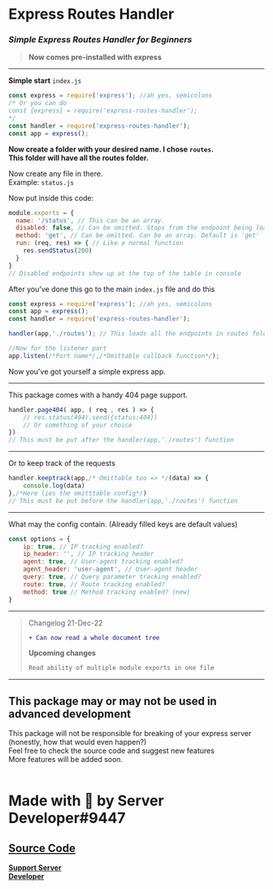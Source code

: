 # Express Routes Handler
### _Simple Express Routes Handler for Beginners_

> **Now comes pre-installed with express**

---
**Simple start**
`index.js`
```js
const express = require('express'); //ah yes, semicolons
/* Or you can do
const {express} = require('express-routes-handler');
*/
const handler = require('express-routes-handler');
const app = express();
```

**Now create a folder with your desired name. I chose `routes`.<br>
This folder will have all the routes folder.**

Now create any file in there.<br>
Example: `status.js`

Now put inside this code:
```js
module.exports = {
  name: '/status', // This can be an array.
  disabled: false, // Can be omitted. Stops from the endpoint being loaded. Default is false
  method: 'get', // Can be omitted. Can be an array. Default is 'get'
  run: (req, res) => { // Like a normal function
    res.sendStatus(200)
  }
}
// Disabled endpoints show up at the top of the table in console
```

After you've done this go to the main `index.js` file and do this
```js
const express = require('express'); //ah yes, semicolons
const app = express();
const handler = require('express-routes-handler');

handler(app,'./routes'); // This loads all the endpoints in routes folder

//Now for the listener part
app.listen(/*Port name*/,/*Omittable callback function*/);
```
Now you've got yourself a simple express app.

---

This package comes with a handy 404 page support.
```js
handler.page404( app, ( req , res ) => {
    // res.status(404).send({status:404})
    // Or something of your choice
})
// This must be put after the handler(app,'./routes') function
```

---

Or to keep track of the requests
```js
handler.keeptrack(app,/* Omittable too => */(data) => {
    console.log(data)
},/*Here lies the omitttable config*/)
// This must be put before the handler(app,'./routes') function
```
---
What may the config contain. (Already filled keys are default values)
```js
const options = { 
    ip: true, // IP tracking enabled?
    ip_header: '', // IP tracking header
    agent: true, // User-agent tracking enabled?
    agent_header: 'user-agent', // User-agent header
    query: true, // Query parameter tracking enabled?
    route: true, // Route tracking enabled?
    method: true // Method tracking enabled? (new)
} 
```
---
> Changelog 21-Dec-22
> ```diff
> + Can now read a whole document tree
> ```
> **Upcoming changes**
> ```txt
> Read ability of multiple module exports in one file
> ```

---
## This package may or may not be used in advanced development
This package will not be responsible for breaking of your express server (honestly, how that would even happen?)<br>Feel free to check the source code and suggest new features<br>
More features will be added soon.
<br><br>

# Made with &#128150; by Server Developer#9447

## **[Source Code](https://github.com/ServerDeveloper9447/express-routes-handler "Github Link")**<br>
**[Support Server](https://discord.gg/VqA92g8 "Discord Support Server Link")**<br>
**[Developer](https://duck.is-a.dev "Duck Dev")**